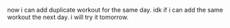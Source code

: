 now i can add duplicate workout for the same day.
idk if i can add the same workout the next day. i will try it tomorrow.